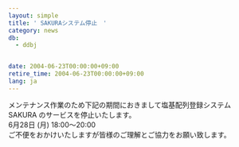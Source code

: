 ```yaml
---
layout: simple
title: ' SAKURAシステム停止　'
category: news
db:
  - ddbj


date: 2004-06-23T00:00:00+09:00
retire_time: 2004-06-23T00:00:00+09:00
lang: ja
---
```


メンテナンス作業のため下記の期間におきまして塩基配列登録システム SAKURA のサービスを停止いたします。<br>6月28日 (月) 18:00～20:00<br>ご不便をおかけいたしますが皆様のご理解とご協力をお願い致します。
